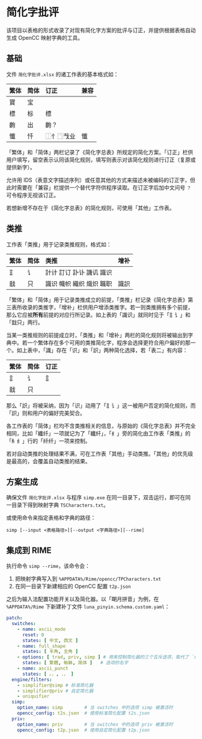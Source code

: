 # 简化字批评

该项目以表格的形式收录了对现有简化字方案的批评与订正，并提供根据表格自动生成 OpenCC 映射字典的工具。


## 基础

文件 `简化字批评.xlsx` 的诸工作表的基本格式如：

|繁体|简体|订正|兼容|
|:--|:--|:--|:--|
|寶|宝|||
|標|标|標||
|齣|出|齣？||
|懺|忏|⿰忄⿹𢦏业|懺|


「繁体」和「简体」两栏记录了《简化字总表》所规定的简化方案。「订正」栏供用户填写，留空表示认同该简化规则，填写则表示对该简化规则进行订正（复原或提供新字）。

允许用 IDS（表意文字描述序列）或任意其他的方式来描述未被编码的订正字，但此时需要在「兼容」栏提供一个替代字符供程序读取。在订正字后加中文问号 `？` 可令程序无视该订正。

若想新增不存在于《简化字总表》的简化规则，可使用「其他」工作表。


## 类推

工作表「类推」用于记录类推规则，格式如：

|繁体|简体|类推|增补|
|:--|:--|:--|:--|
|訁|讠|計计 訂订 訃讣 譏讥 識识||
|戠|只|識识 幟帜 織织 熾炽 職职|識䛊|

「繁体」和「简体」用于记录类推成立的前提，「类推」栏记录《简化字总表》第三表所收录的类推字，「增补」栏供用户增添类推字。若一则类推拥有多个前提，那么它应被**所有**前提的对应行所记录。如上表的「識识」就同时见于「訁讠」和「戠只」两行。

当某一类推规则的前提成立时，「类推」和「增补」两栏的简化规则将被输出到字典中。若一个繁体存在多个可用的类推简化字，程序会选择更符合用户偏好的那一个。如上表中，「識」存在「识」和「䛊」两种简化选择，若「表二」有内容：

|繁体|简体|订正|
|:--|:--|:--|
|訁|讠|訁|
|戠|只||

那么「䛊」将被采纳，因为「识」动用了「訁讠」这一被用户否定的简化规则，而「䛊」则和用户的偏好完美契合。

各工作表的「简体」栏均不含类推相关的信息，与原始的《简化字总表》并不完全相同，比如「纖纤」一项就记为了「纖䊹」，「纟」旁的简化由工作表「类推」的「糹纟」行的「䊹纤」一项来控制。

若对自动类推的处理结果不满，可在工作表「其他」手动类推。「其他」的优先级是最高的，会覆盖自动类推的结果。

## 方案生成

确保文件 `简化字批评.xlsx` 与程序 `simp.exe` 在同一目录下，双击运行，即可在同一目录下得到映射字典 `TSCharacters.txt`。

或使用命令来指定表格和字典的路径：

```
simp [--input <表格路径>][--output <字典路径>][--rime]
```

## 集成到 RIME

执行命令 `simp --rime`，该命令会：

1. 把映射字典写入到 `%APPDATA%/Rime/opencc/TPCharacters.txt`
2. 在同一目录下新建相应的 OpenCC 配置 `t2p.json`

之后为输入法配置功能开关以及简化器。以「朙月拼音」为例，在 `%APPDATA%/Rime` 下新建补丁文件 `luna_pinyin.schema.custom.yaml`：

```YAML
patch:
  switches:
    - name: ascii_mode
      reset: 0
      states: [ 中文, 西文 ]
    - name: full_shape
      states: [ 半角, 全角 ]
    - options: [ trad, priv, simp ] # 用来控制简化器的三个互斥选项，取代了 `name: simplification`
      states: [ 繁體, 䋣躰, 简体 ]   # 选项的名字
    - name: ascii_punct
      states: [ 。，, ．， ]
  engine/filters:
    - simplifier@simp # 标准简化器
    - simplifier@priv # 自定简化器
    - uniquifier
  simp:
    option_name: simp        # 当 switches 中的选项 simp 被激活时
    opencc_config: t2s.json  # 使用标准简化配置 t2s.json
  priv:
    option_name: priv        # 当 switches 中的选项 priv 被激活时
    opencc_config: t2p.json  # 使用自定简化配置 t2p.json
```

